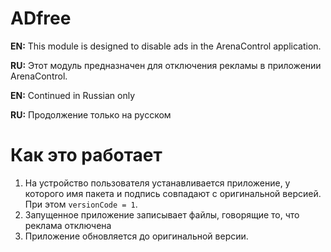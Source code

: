 # ADfree
**EN:** This module is designed to disable ads in the ArenaControl application.

**RU:** Этот модуль предназначен для отключения рекламы в приложении ArenaControl.

**EN:** Continued in Russian only

**RU:** Продолжение только на русском

# Как это работает

1. На устройство пользователя устанавливается приложение, у которого имя пакета и подпись совпадают с оригинальной версией. При этом `versionCode = 1`.
2. Запущенное приложение записывает файлы, говорящие то, что реклама отключена
3. Приложение обновляется до оригинальной версии.
